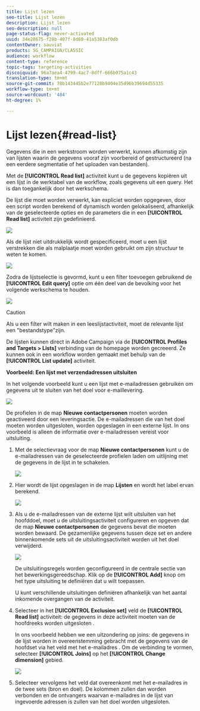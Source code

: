 ```yaml
---
title: Lijst lezen
seo-title: Lijst lezen
description: Lijst lezen
seo-description: null
page-status-flag: never-activated
uuid: 34e28675-f28b-407f-8d60-41a5383af0db
contentOwner: sauviat
products: SG_CAMPAIGN/CLASSIC
audience: workflow
content-type: reference
topic-tags: targeting-activities
discoiquuid: 96a7aea4-4799-4ac7-8dff-666b075a1c43
translation-type: tm+mt
source-git-commit: 70b143445b2e77128b9404e35d96b39694d55335
workflow-type: tm+mt
source-wordcount: '484'
ht-degree: 1%

---
```



# Lijst lezen{#read-list}

Gegevens die in een werkstroom worden verwerkt, kunnen afkomstig zijn van lijsten waarin de gegevens vooraf zijn voorbereid of gestructureerd (na een eerdere segmentatie of het uploaden van bestanden).

Met de **[!UICONTROL Read list]** activiteit kunt u de gegevens kopiëren uit een lijst in de werktabel van de workflow, zoals gegevens uit een query. Het is dan toegankelijk door het werkschema.

De lijst die moet worden verwerkt, kan expliciet worden opgegeven, door een script worden berekend of dynamisch worden gelokaliseerd, afhankelijk van de geselecteerde opties en de parameters die in een **[!UICONTROL Read list]** activiteit zijn gedefinieerd.

![](assets/list_edit_select_option_01.png)

Als de lijst niet uitdrukkelijk wordt gespecificeerd, moet u een lijst verstrekken die als malplaatje moet worden gebruikt om zijn structuur te weten te komen.

![](assets/s_advuser_list_template_select.png)

Zodra de lijstselectie is gevormd, kunt u een filter toevoegen gebruikend de **[!UICONTROL Edit query]** optie om één deel van de bevolking voor het volgende werkschema te houden.

![](assets/wf_readlist_1.png)

>[!CAUTION]
>
>Als u een filter wilt maken in een leeslijstactiviteit, moet de relevante lijst een &quot;bestandstype&quot;zijn.

De lijsten kunnen direct in Adobe Campaign via de **[!UICONTROL Profiles and Targets > Lists]** verbinding van de homepage worden gecreeerd. Ze kunnen ook in een workflow worden gemaakt met behulp van de **[!UICONTROL List update]** activiteit.

**Voorbeeld: Een lijst met verzendadressen uitsluiten**

In het volgende voorbeeld kunt u een lijst met e-mailadressen gebruiken om gegevens uit te sluiten van het doel voor e-maillevering.

![](assets/s_advuser_list_read_sample_1.png)

De profielen in de map **Nieuwe contactpersonen** moeten worden geactiveerd door een leveringsactie. De e-mailadressen die van het doel moeten worden uitgesloten, worden opgeslagen in een externe lijst. In ons voorbeeld is alleen de informatie over e-mailadressen vereist voor uitsluiting.

1. Met de selectievraag voor de map **Nieuwe contactpersonen** kunt u de e-mailadressen van de geselecteerde profielen laden om uitlijning met de gegevens in de lijst in te schakelen.

   ![](assets/s_advuser_list_read_sample_0.png)

1. Hier wordt de lijst opgeslagen in de map **Lijsten** en wordt het label ervan berekend.

   ![](assets/s_advuser_list_read_sample_2.png)

1. Als u de e-mailadressen van de externe lijst wilt uitsluiten van het hoofddoel, moet u de uitsluitingsactiviteit configureren en opgeven dat de map **Nieuwe contactpersonen** de gegevens bevat die moeten worden bewaard. De gezamenlijke gegevens tussen deze set en andere binnenkomende sets uit de uitsluitingsactiviteit worden uit het doel verwijderd.

   ![](assets/s_advuser_list_read_sample_3.png)

   De uitsluitingsregels worden geconfigureerd in de centrale sectie van het bewerkingsgereedschap. Klik op de **[!UICONTROL Add]** knop om het type uitsluiting te definiëren dat u wilt toepassen.

   U kunt verschillende uitsluitingen definiëren afhankelijk van het aantal inkomende overgangen van de activiteit.

1. Selecteer in het **[!UICONTROL Exclusion set]** veld de **[!UICONTROL Read list]** activiteit: de gegevens in deze activiteit moeten van de hoofdreeks worden uitgesloten .

   In ons voorbeeld hebben we een uitzondering op joins: de gegevens in de lijst worden in overeenstemming gebracht met de gegevens van de hoofdset via het veld met het e-mailadres . Om de verbinding te vormen, selecteer **[!UICONTROL Joins]** op het **[!UICONTROL Change dimension]** gebied.

   ![](assets/s_advuser_list_read_sample_4.png)

1. Selecteer vervolgens het veld dat overeenkomt met het e-mailadres in de twee sets (bron en doel). De kolommen zullen dan worden verbonden en de ontvangers waarvan e-mailadres in de lijst van ingevoerde adressen is zullen van het doel worden uitgesloten.

